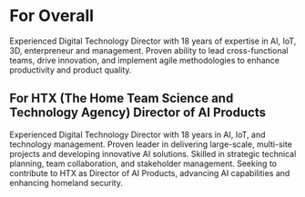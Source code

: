 # For Overall 

Experienced Digital Technology Director with 18 years of expertise in AI, IoT, 3D, enterpreneur and management. Proven ability to lead cross-functional teams, drive innovation, and implement agile methodologies to enhance productivity and product quality. 


## For HTX (The Home Team Science and Technology Agency) Director of AI Products
Experienced Digital Technology Director with 18 years in AI, IoT, and technology management. Proven leader in delivering large-scale, multi-site projects and developing innovative AI solutions. Skilled in strategic technical planning, team collaboration, and stakeholder management. Seeking to contribute to HTX as Director of AI Products, advancing AI capabilities and enhancing homeland security.
